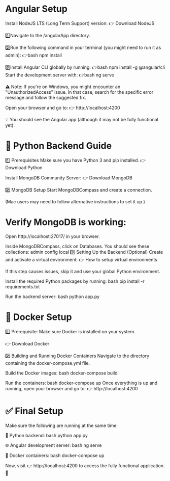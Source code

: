  # Angular Setup
Install NodeJS LTS (Long Term Support) version:
👉 Download NodeJS

1️⃣Navigate to the /angularApp directory.

2️⃣Run the following command in your terminal (you might need to run it as admin):
👉bash
   npm install

3️⃣Install Angular CLI globally by running:
👉bash
   npm install -g @angular/cli
Start the development server with:
👉bash
   ng serve

⚠️ Note: If you're on Windows, you might encounter an "UnauthorizedAccess" issue. In that case, search for the specific error message and follow the suggested fix.

Open your browser and go to:
   👉 http://localhost:4200

💡 You should see the Angular app (although it may not be fully functional yet).

# 🐍 Python Backend Guide
1️⃣ Prerequisites
Make sure you have Python 3 and pip installed.
👉 Download Python

Install MongoDB Community Server:
👉 Download MongoDB

2️⃣ MongoDB Setup
Start MongoDBCompass and create a connection.

(Mac users may need to follow alternative instructions to set it up.)

# Verify MongoDB is working:
Open http://localhost:27017/ in your browser.

Inside MongoDBCompass, click on Databases.
You should see these collections:
admin
config
local
3️⃣ Setting Up the Backend
(Optional) Create and activate a virtual environment:
👉 How to setup virtual environments

If this step causes issues, skip it and use your global Python environment.

Install the required Python packages by running:
bash
   pip install -r requirements.txt

Run the backend server:
bash
   python app.py

# 🐳 Docker Setup
1️⃣ Prerequisite:
Make sure Docker is installed on your system.

👉 Download Docker

2️⃣ Building and Running Docker Containers
Navigate to the directory containing the docker-compose.yml file.

Build the Docker images:
bash
   docker-compose build

Run the containers:
bash
   docker-compose up
Once everything is up and running, open your browser and go to:
👉 http://localhost:4200

# ✅ Final Setup
Make sure the following are running at the same time:

🐍 Python backend:
bash
   python app.py

🌐 Angular development server:
bash
   ng serve

🐳 Docker containers:
bash
   docker-compose up

Now, visit 👉 http://localhost:4200 to access the fully functional application. 🎉